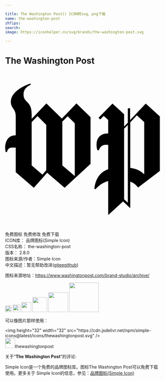 ```yaml
---

title: The Washington Post() ICON转svg、png下载
name: the-washington-post
zhTips: 
search: 
image: https://iconhelper.cn/svg/brands/the-washington-post.svg

---
```


# The Washington Post  <small style="font-size: 60%;font-weight: 100"></small>

<div id="svg" class="svg-wrap">
<svg role="img" viewBox="0 0 24 24" xmlns="http://www.w3.org/2000/svg"><title>The Washington Post icon</title><path d="M24 15.366V6.922l-2.188-1.998-2.426 2.569V5.66h-.357v2.236l-.571.595V6.589L16.65 4.924l-2.164 2.212.261.261.547-.547.69.619v2.093h-.119c-1.046 0-1.689.714-1.689 1.689 0 .5.072.737.143.904h.238a1.033 1.033 0 011.023-.833h.404v3.782c-1.26.428-1.998 1.522-2.14 3.02l.166.096c.57-.69 1.308-1.118 1.974-1.284v5.209l.048.023 2.26-2.069 1.07 1 .047-.025v-4.043c.476.142.904.475 1.213.904zm-2.426.523c-.571-.57-1.26-.88-2.165-.999V7.85l1.023-1.095 1.142 1.047zm-2.545 4.4l-.571-.523V8.825l.57-.571zm-5.78-6.017V7.04L11.06 4.9 8.8 7.255 6.399 4.9 4.115 7.302v-.785c0-2.021-1.26-1.688-1.26-2.997 0-.832.523-1.237 1.165-1.546l-.143-.142C1.927 2.522.88 3.544.88 4.662c0 1 .761 1.047.761 2.212v2.973C.214 9.847 0 11.18 0 11.703c0 .309.048.594.095.737h.19c.072-.404.31-.69.81-.69h.546v3.806l2.807 2.426 2.07-2.33 2.71 2.33zm-2.45 1.879l-1.927-1.642V7.73l.833-.832 1.094 1.094zm-4.424-.904l-.595.69-1.665-1.428V7.802l.904-.928L6.375 8.23Z"/></svg>
</div>
<detail full-name='the-washington-post'></detail>

<div class="detail-page">
<p>
<span><span class="badge-success badge">免费图标</span> <span class="badge-success badge">免费修改</span>  <span class="badge-success badge">免费下载</span> </span>
<br/>
<span>
ICON库：
<span class="badge-secondary badge">品牌图标(Simple Icon)</span> 
</span>
<br/>
<span>
CSS名称：
<span class="badge-secondary badge">the-washington-post</span> 
</span>

<br/>
<span>
版本：
<span class="badge-secondary badge">2.8.0</span> 
</span>
<br/>
<span>图标来源/作者：<span class="badge-light badge">Simple Icon</span></span> 
<br/>
<span class="zh-detail">中文描述：暂无<span class="help-link"><span>帮助改进</span>(<a href="https://gitee.com/liuwave/icon-helper/edit/master/json/brands/the-washington-post.json" target="_blank" rel="noopener noreferrer">gitee</a><a href="https://github.com/liuwave/icon-helper/edit/master/json/brands/the-washington-post.json" target="_blank" rel="noopener noreferrer">github</a></span>)</span><br/>
</p>
</div><div class="description description alert alert-light"><p>图标来源地址：<a href="https://www.washingtonpost.com/brand-studio/archive/" target="_blank" rel="noopener noreferrer">https://www.washingtonpost.com/brand-studio/archive/</a></p></div>
<div class="alert alert-dark">
<img height="21" width="21" src="https://cdn.jsdelivr.net/npm/simple-icons@latest/icons/thewashingtonpost.svg" />
<img height="24" width="24" src="https://cdn.jsdelivr.net/npm/simple-icons@latest/icons/thewashingtonpost.svg" />
<img height="32" width="32" src="https://cdn.jsdelivr.net/npm/simple-icons@latest/icons/thewashingtonpost.svg" />
<img height="48" width="48" src="https://cdn.jsdelivr.net/npm/simple-icons@latest/icons/thewashingtonpost.svg" />
<img height="64" width="64" src="https://cdn.jsdelivr.net/npm/simple-icons@latest/icons/thewashingtonpost.svg" />
<img height="96" width="96" src="https://cdn.jsdelivr.net/npm/simple-icons@latest/icons/thewashingtonpost.svg" />

</div>
<div>
  <p>可以像图片那样使用：    
  </p>
  <div class="alert alert-primary" style="font-size: 14px">
    &lt;img height="32" width="32" src="https://cdn.jsdelivr.net/npm/simple-icons@latest/icons/thewashingtonpost.svg" /&gt;
    <copy-btn content='<img height="32" width="32" src="https://cdn.jsdelivr.net/npm/simple-icons@latest/icons/thewashingtonpost.svg" />'></copy-btn>
  </div>
  <div class="alert alert-secondary">
    <img height="32" width="32" src="https://cdn.jsdelivr.net/npm/simple-icons@latest/icons/thewashingtonpost.svg" />thewashingtonpost
    <copy-btn content="thewashingtonpost" btn-title="复制图标名称"></copy-btn>
  </div>
</div>
<div class="icon-detail__container">
<p>关于“<b>The Washington Post</b>”的评论:</p>
</div>
<Vssue title="关于“The Washington Post”的评论" />
<div><p>Simple Icon是一个免费的品牌图标库。图标The Washington Post可以免费下载使用。更多关于  Simple Icon的信息，参见：<a target="_blank" href="https://iconhelper.cn/brands.html">品牌图标(Simple Icon)</a>
</p></div>
